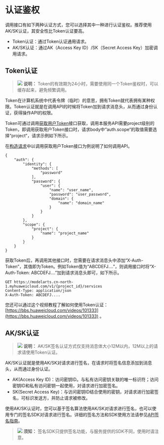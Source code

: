 # 认证鉴权<a name="modelarts_03_0004"></a>

调用接口有如下两种认证方式，您可以选择其中一种进行认证鉴权。推荐使用AK/SK认证，其安全性比Token认证要高。

-   Token认证：通过Token认证通用请求。
-   AK/SK认证：通过AK（Access Key ID）/SK（Secret Access Key）加密调用请求。

## Token认证<a name="zh-cn_topic_0170917208_zh-cn_topic_0168405764_section2417768214391"></a>

>![](public_sys-resources/icon-note.gif) **说明：** 
>Token的有效期为24小时，需要使用同一个Token鉴权时，可以缓存起来，避免频繁调用。

Token在计算机系统中代表令牌（临时）的意思，拥有Token就代表拥有某种权限。Token认证就是在调用API的时候将Token加到请求消息头，从而通过身份认证，获得操作API的权限。

Token可通过调用[获取用户Token](https://support.huaweicloud.com/zh-cn/api-iam/iam_30_0001.html)接口获取，调用本服务API需要project级别的Token，即调用获取用户Token接口时，请求body中“auth.scope“的取值需要选择“project“，请求示例如下所示。

在[构造请求](构造请求.md)中以调用获取用户Token接口为例说明了如何调用API。

```
{
	"auth": {
		"identity": {
			"methods": [
				"password"
			],
			"password": {
				"user": {
					"name": "user_name",
					"password": "user_password",
					"domain": {
						"name": "domain_name"
					}
				}
			}
		},
		"scope": {
			"project": {
				"name": "project_name"
			}
		}
	}
}
```

获取Token后，再调用其他接口时，您需要在请求消息头中添加“X-Auth-Token”，其值即为Token。例如Token值为“ABCDEFJ....”，则调用接口时将“X-Auth-Token: ABCDEFJ....”加到请求消息头即可，如下所示。

```
GET https://modelarts.cn-north-1.myhuaweicloud.com/v1/{project_id}/services
Content-Type: application/json
X-Auth-Token: ABCDEFJ....
```

您还可以通过这个视频教程了解如何使用Token认证：[https://bbs.huaweicloud.com/videos/101333](https://bbs.huaweicloud.com/videos/101333)  。

## AK/SK认证<a name="section5887143815518"></a>

>![](public_sys-resources/icon-note.gif) **说明：** 
>AK/SK签名认证方式仅支持消息体大小12M以内，12M以上的请求请使用Token认证。

AK/SK认证就是使用AK/SK对请求进行签名，在请求时将签名信息添加到消息头，从而通过身份认证。

-   AK\(Access Key ID\)：访问密钥ID。与私有访问密钥关联的唯一标识符；访问密钥ID和私有访问密钥一起使用，对请求进行加密签名。
-   SK\(Secret Access Key\)：与访问密钥ID结合使用的密钥，对请求进行加密签名，可标识发送方，并防止请求被修改。

使用AK/SK认证时，您可以基于签名算法使用AK/SK对请求进行签名，也可以使用专门的签名SDK对请求进行签名。详细的签名方法和SDK使用方法请参见[API签名指南](https://support.huaweicloud.com/zh-cn/devg-apisign/api-sign-provide.html)。

>![](public_sys-resources/icon-notice.gif) **须知：** 
>签名SDK只提供签名功能，与服务提供的SDK不同，使用时请注意。

